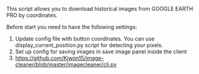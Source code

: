 This script allows you to download historical images from GOOGLE EARTH PRO by coordinates.


Before start you need to have the following settings:

1) Update config file with button coordinates. You can use display_current_position.py script for detecting your pixels.
2) Set up config for saving images in save image panel inside the client
3) https://github.com/Kjwon15/image-cleaner/blob/master/imagecleaner/cli.py

